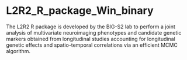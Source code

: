 # L2R2_R_package_Win_binary
The L2R2 R package is developed by the BIG-S2 lab to perform a joint analysis of multivariate neuroimaging phenotypes and candidate genetic markers obtained from longitudinal studies accounting for longitudinal genetic effects and spatio-temporal correlations via an efficient MCMC algorithm.
